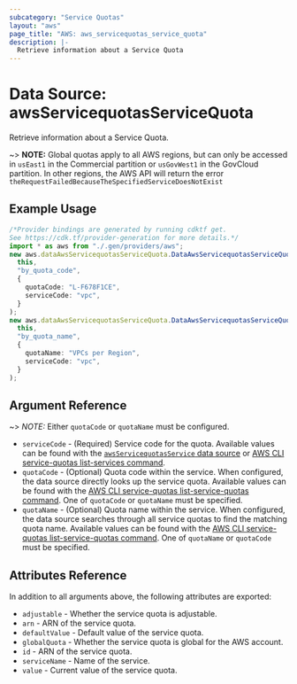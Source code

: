 ```yaml
---
subcategory: "Service Quotas"
layout: "aws"
page_title: "AWS: aws_servicequotas_service_quota"
description: |-
  Retrieve information about a Service Quota
---
```


# Data Source: awsServicequotasServiceQuota

Retrieve information about a Service Quota.

\~> **NOTE:** Global quotas apply to all AWS regions, but can only be accessed in `usEast1` in the Commercial partition or `usGovWest1` in the GovCloud partition. In other regions, the AWS API will return the error `theRequestFailedBecauseTheSpecifiedServiceDoesNotExist`

## Example Usage

```typescript
/*Provider bindings are generated by running cdktf get.
See https://cdk.tf/provider-generation for more details.*/
import * as aws from "./.gen/providers/aws";
new aws.dataAwsServicequotasServiceQuota.DataAwsServicequotasServiceQuota(
  this,
  "by_quota_code",
  {
    quotaCode: "L-F678F1CE",
    serviceCode: "vpc",
  }
);
new aws.dataAwsServicequotasServiceQuota.DataAwsServicequotasServiceQuota(
  this,
  "by_quota_name",
  {
    quotaName: "VPCs per Region",
    serviceCode: "vpc",
  }
);

```

## Argument Reference

\~> *NOTE:* Either `quotaCode` or `quotaName` must be configured.

* `serviceCode` - (Required) Service code for the quota. Available values can be found with the [`awsServicequotasService` data source](/docs/providers/aws/d/servicequotas_service.html) or [AWS CLI service-quotas list-services command](https://docs.aws.amazon.com/cli/latest/reference/service-quotas/list-services.html).
* `quotaCode` - (Optional) Quota code within the service. When configured, the data source directly looks up the service quota. Available values can be found with the [AWS CLI service-quotas list-service-quotas command](https://docs.aws.amazon.com/cli/latest/reference/service-quotas/list-service-quotas.html). One of `quotaCode` or `quotaName` must be specified.
* `quotaName` - (Optional) Quota name within the service. When configured, the data source searches through all service quotas to find the matching quota name. Available values can be found with the [AWS CLI service-quotas list-service-quotas command](https://docs.aws.amazon.com/cli/latest/reference/service-quotas/list-service-quotas.html). One of `quotaName` or `quotaCode` must be specified.

## Attributes Reference

In addition to all arguments above, the following attributes are exported:

* `adjustable` - Whether the service quota is adjustable.
* `arn` - ARN of the service quota.
* `defaultValue` - Default value of the service quota.
* `globalQuota` - Whether the service quota is global for the AWS account.
* `id` - ARN of the service quota.
* `serviceName` - Name of the service.
* `value` - Current value of the service quota.
